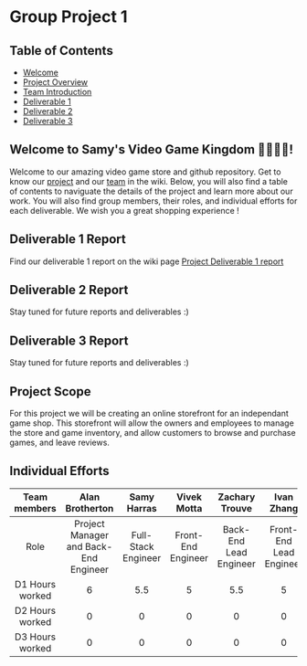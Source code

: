 # Group Project 1

## Table of Contents

- [Welcome](https://github.com/McGill-ECSE321-Fall2024/project-group-1?tab=readme-ov-file#welcome-to-samys-video-game-kingdom-)
- [Project Overview](https://github.com/McGill-ECSE321-Fall2024/project-group-1/wiki#project-introduction)
- [Team Introduction](https://github.com/McGill-ECSE321-Fall2024/project-group-1/wiki#team-introduction)
- [Deliverable 1](https://github.com/McGill-ECSE321-Fall2024/project-group-1/wiki/Deliverable-1)
- [Deliverable 2](https://github.com/McGill-ECSE321-Fall2024/project-group-1/wiki/Deliverable-2)
- [Deliverable 3](https://github.com/McGill-ECSE321-Fall2024/project-group-1/wiki/Deliverable-3)

## Welcome to Samy's Video Game Kingdom 🤴🏾🏰🐴!
Welcome to our amazing video game store and github repository. Get to know our [project](https://github.com/McGill-ECSE321-Fall2024/project-group-1/wiki#project-introduction) and our [team](https://github.com/McGill-ECSE321-Fall2024/project-group-1/wiki#team-introduction) in the wiki. Below, you will also find a table of contents to naviguate the details of the project and learn more about our work. You will also find group members, their roles, and individual efforts for each deliverable. We wish you a great shopping experience ! 

## Deliverable 1 Report
Find our deliverable 1 report on the wiki page [Project Deliverable 1 report](https://github.com/McGill-ECSE321-Fall2024/project-group-1/wiki/Deliverable-1)  

## Deliverable 2 Report
Stay tuned for future reports and deliverables :)

## Deliverable 3 Report
Stay tuned for future reports and deliverables :)

## Project Scope
For this project we will be creating an online storefront for an independant game shop. This storefront will allow the owners and employees to manage the store and game inventory, and allow customers to browse and purchase games, and leave reviews.  

## Individual Efforts
| Team members | Alan Brotherton    | Samy Harras    | Vivek Motta | Zachary Trouve | Ivan Zhang |
| :---:   | :---: | :---: | :---: |  :---: |  :---: |
| Role | Project Manager and Back-End Engineer   | Full-Stack Engineer   | Front-End Engineer | Back-End Lead Engineer | Front-End Lead Engineer |
| D1 Hours worked | 6   | 5.5   | 5 | 5.5 | 5 |
| D2 Hours worked | 0   | 0   | 0 | 0 | 0 |
| D3 Hours worked | 0   | 0   | 0 | 0 | 0 |

